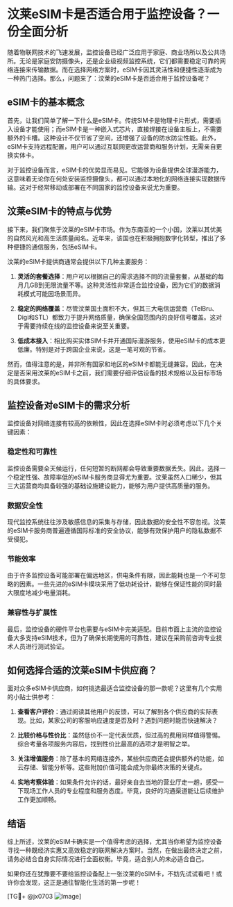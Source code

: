 # 汶莱eSIM卡是否适合用于监控设备？一份全面分析

随着物联网技术的飞速发展，监控设备已经广泛应用于家庭、商业场所以及公共场所。无论是家庭安防摄像头，还是企业级视频监控系统，它们都需要稳定可靠的网络连接来传输数据。而在选择网络方案时，eSIM卡因其灵活性和便捷性逐渐成为一种热门选择。那么，问题来了：汶莱的eSIM卡是否适合用于监控设备呢？

## eSIM卡的基本概念

首先，让我们简单了解一下什么是eSIM卡。传统SIM卡是物理卡片形式，需要插入设备才能使用；而eSIM卡是一种嵌入式芯片，直接焊接在设备主板上，不需要额外的卡槽。这种设计不仅节省了空间，还增强了设备的防水防尘性能。此外，eSIM卡支持远程配置，用户可以通过互联网更改运营商和服务计划，无需亲自更换实体卡。

对于监控设备而言，eSIM卡的优势显而易见。它能够为设备提供全球漫游能力，这意味着无论你在何处安装监控摄像头，都可以通过本地化的网络连接实现数据传输。这对于经常移动或部署在不同国家的监控设备来说尤为重要。

## 汶莱eSIM卡的特点与优势

接下来，我们聚焦于汶莱的eSIM卡市场。作为东南亚的一个小国，汶莱以其优美的自然风光和高生活质量闻名。近年来，该国也在积极拥抱数字化转型，推出了多种便捷的通信服务，包括eSIM卡。

汶莱的eSIM卡提供商通常会提供以下几种主要服务：

1. **灵活的套餐选择**：用户可以根据自己的需求选择不同的流量套餐，从基础的每月几GB到无限流量不等。这种灵活性非常适合监控设备，因为它们的数据消耗模式可能因场景而异。
   
2. **稳定的网络覆盖**：尽管汶莱国土面积不大，但其三大电信运营商（TelBru、Digi和STL）都致力于提升网络质量，确保全国范围内的良好信号覆盖。这对于需要持续在线的监控设备来说至关重要。

3. **低成本接入**：相比购买实体SIM卡并开通国际漫游服务，使用eSIM卡的成本更低廉。特别是对于跨国企业来说，这是一笔可观的节省。

然而，值得注意的是，并非所有国家和地区的eSIM卡都能无缝兼容。因此，在决定是否采用汶莱的eSIM卡之前，我们需要仔细评估设备的技术规格以及目标市场的具体要求。

## 监控设备对eSIM卡的需求分析

监控设备对网络连接有较高的依赖性，因此在选择eSIM卡时必须考虑以下几个关键因素：

### 稳定性和可靠性

监控设备需要全天候运行，任何短暂的断网都会导致重要数据丢失。因此，选择一个稳定性强、故障率低的eSIM卡服务商显得尤为重要。汶莱虽然人口稀少，但其三大运营商均具备较强的基础设施建设能力，能够为用户提供高质量的服务。

### 数据安全性

现代监控系统往往涉及敏感信息的采集与存储，因此数据的安全性不容忽视。汶莱的eSIM卡服务商普遍遵循国际标准的安全协议，能够有效保护用户的隐私数据不受侵犯。

### 节能效率

由于许多监控设备可能部署在偏远地区，供电条件有限，因此能耗也是一个不可忽略的因素。一些先进的eSIM卡模块采用了低功耗设计，能够在保证性能的同时最大限度地减少电量消耗。

### 兼容性与扩展性

最后，监控设备的硬件平台也需要与eSIM卡完美适配。目前市面上主流的监控设备大多支持eSIM技术，但为了确保长期使用的可靠性，建议在采购前咨询专业技术人员进行测试验证。

## 如何选择合适的汶莱eSIM卡供应商？

面对众多eSIM卡供应商，如何挑选最适合监控设备的那一款呢？这里有几个实用的小贴士供参考：

1. **查看客户评价**：通过阅读其他用户的反馈，可以了解到各个供应商的实际表现。比如，某家公司的客服响应速度是否及时？遇到问题时能否快速解决？

2. **比较价格与性价比**：虽然低价不一定代表优质，但过高的费用同样值得警惕。综合考量各项服务内容后，找到性价比最高的选项才是明智之举。

3. **关注增值服务**：除了基本的网络连接外，某些供应商还会提供额外的功能，如云存储、智能分析等。这些附加价值可能会成为你最终决策的关键点。

4. **实地考察体验**：如果条件允许的话，最好亲自去当地的营业厅走一趟，感受一下现场工作人员的专业程度和服务态度。毕竟，良好的沟通渠道能让后续维护工作更加顺畅。

## 结语

综上所述，汶莱的eSIM卡确实是一个值得考虑的选择，尤其当你希望为监控设备寻找一种既经济实惠又高效稳定的联网解决方案时。当然，在做出最终决定之前，请务必结合自身实际情况进行全面权衡。毕竟，适合别人的未必适合自己。

如果你还在犹豫要不要给监控设备配上一张汶莱的eSIM卡，不妨先试试看吧！或许你会发现，这正是通往智能化生活的第一步呢！

[TG💪+ @jx0703 ![Image](https://github.com/user-attachments/assets/dbca1d08-cadb-493c-b0ec-ad6f7a83f270)]